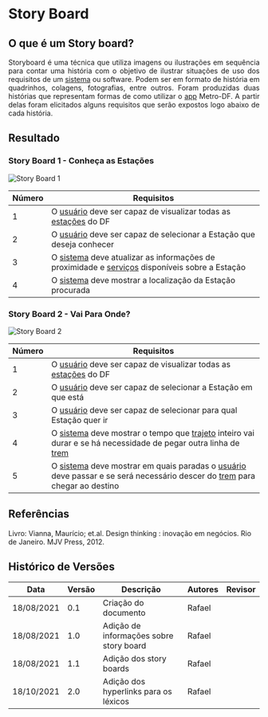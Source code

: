# Story Board

## O que é um Story board?
<p align="justify"> Storyboard é uma técnica que utiliza imagens ou ilustrações em sequência para contar uma história com o objetivo de ilustrar situações de uso dos requisitos de um <a href="../../Modelagem/exico#aplicativo">sistema</a> ou software. Podem ser em formato de história em quadrinhos, colagens, fotografias, entre outros. 
Foram produzidas duas histórias que representam formas de como utilizar o <a href="../../Modelagem/exico#aplicativo">app</a> Metro-DF. A partir delas foram elicitados alguns requisitos que serão expostos logo abaixo de cada história. </p>

## Resultado 

### Story Board 1 - Conheça as Estações
<img alt = "Story Board 1" src="../../imagens/fotostoryboard/Storyboard1.jpg"/>

Número | Requisitos
----------- | --------------
1            | O <a href="../../Modelagem/lexico#usuario">usuário</a> deve ser capaz de visualizar todas as <a href="../../Modelagem/lexico#estacao">estações</a> do DF
2            | O <a href="../../Modelagem/lexico#usuario">usuário</a> deve ser capaz de selecionar a Estação que deseja conhecer
3        | O <a href="../../Modelagem/exico#aplicativo">sistema</a> deve atualizar as informações de proximidade e <a href="../../Modelagem/lexico#servicos">serviços</a> disponíveis sobre a Estação 
4            | O <a href="../../Modelagem/exico#aplicativo">sistema</a> deve mostrar a localização da Estação procurada


### Story Board 2 - Vai Para Onde?
<img alt = "Story Board 2" src="../../imagens/fotostoryboard/Storyboard2.jpg"/>

Número | Requisitos
----------- | --------------
1            | O <a href="../../Modelagem/lexico#usuario">usuário</a> deve ser capaz de visualizar todas as <a href="../../Modelagem/lexico#estacao">estações</a> do DF
2            | O <a href="../../Modelagem/lexico#usuario">usuário</a> deve ser capaz de selecionar a Estação em que está
3            | O <a href="../../Modelagem/lexico#usuario">usuário</a> deve ser capaz de selecionar para qual Estação quer ir
4          | O <a href="../../Modelagem/exico#aplicativo">sistema</a> deve mostrar o tempo que <a href="../../Modelagem/lexico#trajeto">trajeto</a> inteiro vai durar e se há necessidade de pegar outra linha de <a href="../../Modelagem/lexico#trem">trem</a>
5       | O <a href="../../Modelagem/exico#aplicativo">sistema</a> deve mostrar em quais paradas o <a href="../../Modelagem/lexico#usuario">usuário</a> deve passar e se será necessário descer do <a href="../../Modelagem/lexico#trem">trem</a>  para chegar ao destino 


## Referências
Livro: Vianna, Maurício; et.al. Design thinking : inovação em negócios. Rio de Janeiro. MJV Press, 2012.


## Histórico de Versões

| Data     | Versão | Descrição                                        | Autores        | Revisor          |
| ---------- | --------- | --------------------------------------------- | ---------------- | ---------------- |
| 18/08/2021 | 0.1| Criação do documento | Rafael   |                  |
| 18/08/2021 | 1.0| Adição de informações sobre story board | Rafael   |          |
| 18/08/2021 | 1.1| Adição dos story boards | Rafael   |                  |
| 18/10/2021 |  2.0   | Adição dos hyperlinks para os léxicos|   Rafael   |    |